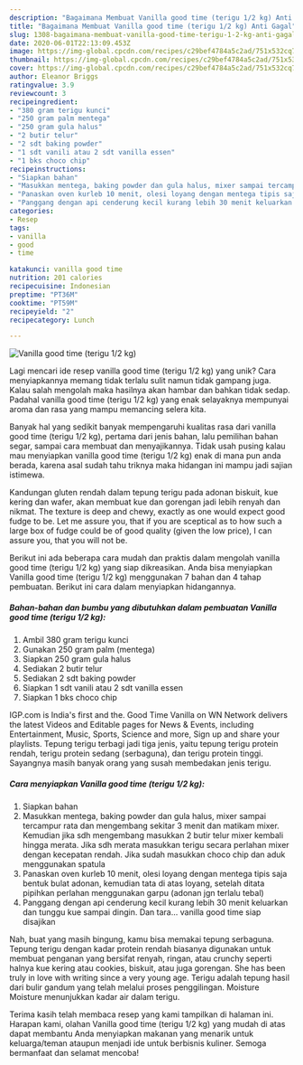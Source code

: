 ```yaml
---
description: "Bagaimana Membuat Vanilla good time (terigu 1/2 kg) Anti Gagal"
title: "Bagaimana Membuat Vanilla good time (terigu 1/2 kg) Anti Gagal"
slug: 1308-bagaimana-membuat-vanilla-good-time-terigu-1-2-kg-anti-gagal
date: 2020-06-01T22:13:09.453Z
image: https://img-global.cpcdn.com/recipes/c29bef4784a5c2ad/751x532cq70/vanilla-good-time-terigu-12-kg-foto-resep-utama.jpg
thumbnail: https://img-global.cpcdn.com/recipes/c29bef4784a5c2ad/751x532cq70/vanilla-good-time-terigu-12-kg-foto-resep-utama.jpg
cover: https://img-global.cpcdn.com/recipes/c29bef4784a5c2ad/751x532cq70/vanilla-good-time-terigu-12-kg-foto-resep-utama.jpg
author: Eleanor Briggs
ratingvalue: 3.9
reviewcount: 3
recipeingredient:
- "380 gram terigu kunci"
- "250 gram palm mentega"
- "250 gram gula halus"
- "2 butir telur"
- "2 sdt baking powder"
- "1 sdt vanili atau 2 sdt vanilla essen"
- "1 bks choco chip"
recipeinstructions:
- "Siapkan bahan"
- "Masukkan mentega, baking powder dan gula halus, mixer sampai tercampur rata dan mengembang sekitar 3 menit dan matikam mixer. Kemudian jika sdh mengembang masukkan 2 butir telur mixer kembali hingga merata. Jika sdh merata masukkan terigu secara perlahan mixer dengan kecepatan rendah. Jika sudah masukkan choco chip dan aduk menggunakan spatula"
- "Panaskan oven kurleb 10 menit, olesi loyang dengan mentega tipis saja bentuk bulat adonan, kemudian tata di atas loyang, setelah ditata pipihkan perlahan menggunakan garpu (adonan jgn terlalu tebal)"
- "Panggang dengan api cenderung kecil kurang lebih 30 menit keluarkan dan tunggu kue sampai dingin. Dan tara... vanilla good time siap disajikan"
categories:
- Resep
tags:
- vanilla
- good
- time

katakunci: vanilla good time 
nutrition: 201 calories
recipecuisine: Indonesian
preptime: "PT36M"
cooktime: "PT59M"
recipeyield: "2"
recipecategory: Lunch

---
```



![Vanilla good time (terigu 1/2 kg)](https://img-global.cpcdn.com/recipes/c29bef4784a5c2ad/751x532cq70/vanilla-good-time-terigu-12-kg-foto-resep-utama.jpg)

Lagi mencari ide resep vanilla good time (terigu 1/2 kg) yang unik? Cara menyiapkannya memang tidak terlalu sulit namun tidak gampang juga. Kalau salah mengolah maka hasilnya akan hambar dan bahkan tidak sedap. Padahal vanilla good time (terigu 1/2 kg) yang enak selayaknya mempunyai aroma dan rasa yang mampu memancing selera kita.

Banyak hal yang sedikit banyak mempengaruhi kualitas rasa dari vanilla good time (terigu 1/2 kg), pertama dari jenis bahan, lalu pemilihan bahan segar, sampai cara membuat dan menyajikannya. Tidak usah pusing kalau mau menyiapkan vanilla good time (terigu 1/2 kg) enak di mana pun anda berada, karena asal sudah tahu triknya maka hidangan ini mampu jadi sajian istimewa.

Kandungan gluten rendah dalam tepung terigu pada adonan biskuit, kue kering dan wafer, akan membuat kue dan gorengan jadi lebih renyah dan nikmat. The texture is deep and chewy, exactly as one would expect good fudge to be. Let me assure you, that if you are sceptical as to how such a large box of fudge could be of good quality (given the low price), I can assure you, that you will not be.


Berikut ini ada beberapa cara mudah dan praktis dalam mengolah vanilla good time (terigu 1/2 kg) yang siap dikreasikan. Anda bisa menyiapkan Vanilla good time (terigu 1/2 kg) menggunakan 7 bahan dan 4 tahap pembuatan. Berikut ini cara dalam menyiapkan hidangannya.

<!--inarticleads1-->

##### Bahan-bahan dan bumbu yang dibutuhkan dalam pembuatan Vanilla good time (terigu 1/2 kg):

1. Ambil 380 gram terigu kunci
1. Gunakan 250 gram palm (mentega)
1. Siapkan 250 gram gula halus
1. Sediakan 2 butir telur
1. Sediakan 2 sdt baking powder
1. Siapkan 1 sdt vanili atau 2 sdt vanilla essen
1. Siapkan 1 bks choco chip


IGP.com is India&#39;s first and the. Good Time Vanilla on WN Network delivers the latest Videos and Editable pages for News &amp; Events, including Entertainment, Music, Sports, Science and more, Sign up and share your playlists. Tepung terigu terbagi jadi tiga jenis, yaitu tepung terigu protein rendah, terigu protein sedang (serbaguna), dan terigu protein tinggi. Sayangnya masih banyak orang yang susah membedakan jenis terigu. 

<!--inarticleads2-->

##### Cara menyiapkan Vanilla good time (terigu 1/2 kg):

1. Siapkan bahan
1. Masukkan mentega, baking powder dan gula halus, mixer sampai tercampur rata dan mengembang sekitar 3 menit dan matikam mixer. Kemudian jika sdh mengembang masukkan 2 butir telur mixer kembali hingga merata. Jika sdh merata masukkan terigu secara perlahan mixer dengan kecepatan rendah. Jika sudah masukkan choco chip dan aduk menggunakan spatula
1. Panaskan oven kurleb 10 menit, olesi loyang dengan mentega tipis saja bentuk bulat adonan, kemudian tata di atas loyang, setelah ditata pipihkan perlahan menggunakan garpu (adonan jgn terlalu tebal)
1. Panggang dengan api cenderung kecil kurang lebih 30 menit keluarkan dan tunggu kue sampai dingin. Dan tara... vanilla good time siap disajikan


Nah, buat yang masih bingung, kamu bisa memakai tepung serbaguna. Tepung terigu dengan kadar protein rendah biasanya digunakan untuk membuat penganan yang bersifat renyah, ringan, atau crunchy seperti halnya kue kering atau cookies, biskuit, atau juga gorengan. She has been truly in love with writing since a very young age. Terigu adalah tepung hasil dari bulir gandum yang telah melalui proses penggilingan. Moisture Moisture menunjukkan kadar air dalam terigu. 

Terima kasih telah membaca resep yang kami tampilkan di halaman ini. Harapan kami, olahan Vanilla good time (terigu 1/2 kg) yang mudah di atas dapat membantu Anda menyiapkan makanan yang menarik untuk keluarga/teman ataupun menjadi ide untuk berbisnis kuliner. Semoga bermanfaat dan selamat mencoba!
